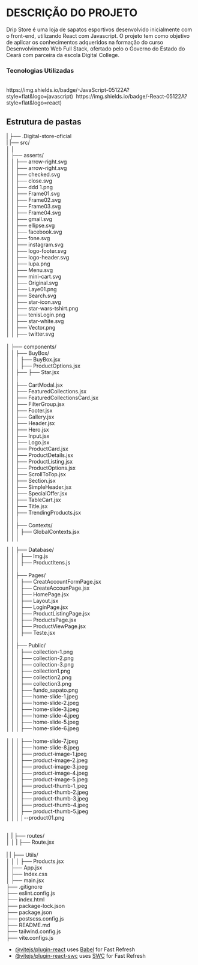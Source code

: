 
<h1>DESCRIÇÃO DO PROJETO</h1>

<p>Drip Store é uma loja de sapatos esportivos desenvolvido inicialmente com o front-end, utilizando React com Javascript. O projeto tem como objetivo de aplicar os conhecimentos adqueridos na formação do curso Desenvolvimento Web Full Stack, ofertado pelo o Governo do Estado do Ceará com parceira da escola Digital College.<p/>

<h3>Tecnologias Utilizadas</h3>
<br/>
https://img.shields.io/badge/-JavaScript-05122A?style=flat&logo=javascript)&nbsp;
https://img.shields.io/badge/-React-05122A?style=flat&logo=react)&nbsp;


<h2>Estrutura de pastas</h2>

|    ├── .Digital-store-oficial
<br/>
|     |── src/
<br/>
│    │
<br/>
│    ├── asserts/
<br/>
│    │    ├── arrow-right.svg
<br/>
│    │    ├── arrow-right.svg
<br/>
│    │    ├── checked.svg
<br/>
│    │    ├── close.svg
<br/>
│    │    ├── ddd 1.png
<br/>
│    │    ├── Frame01.svg
<br/>
│    │    ├── Frame02.svg
<br/>
│    │    ├── Frame03.svg
<br/>
│    │    ├── Frame04.svg
<br/>
│    │    ├── gmail.svg
<br/>
│    │    ├── ellipse.svg
<br/>
│    │    ├── facebook.svg
<br/>
│    │    ├── fone.svg
<br/>
│    │    ├── instagram.svg
<br/>
│    │    ├── logo-footer.svg
<br/>
│    │    ├── logo-header.svg
<br/>
│    │    ├── lupa.png
<br/>
│    │    ├── Menu.svg
<br/>
│    │    ├── mini-cart.svg
<br/>
│    │    ├── Original.svg
<br/>
│    │    ├── Laye01.png
<br/>
│    │    ├── Search.svg
<br/>
│    │    ├── star-icon.svg
<br/>
│    │    ├── star-wars-tshirt.png
<br/>
│    │    ├── tenisLogin.png
<br/>
│    │    ├── star-white.svg
<br/>
│    │    ├── Vector.png
<br/>
│    │    ├── twitter.svg
<br/>
<br/>
│    ├── components/
<br/>
│    │    ├── BuyBox/
<br/>
│    │    │   ├── BuyBox.jsx
<br/>
│    │    │   ├── ProductOptions.jsx
<br/>
│    │    ├── ├── Star.jsx
<br/>
│    │    │
<br/>
│    │    ├── CartModal.jsx
<br/>
│    │    ├── FeaturedCollections.jsx
<br/>
│    │    ├── FeaturedCollectionsCard.jsx
<br/>
│    │    ├── FilterGroup.jsx
<br/>
│    │    ├── Footer.jsx
<br/>
│    │    ├── Gallery.jsx
<br/>
│    │    ├── Header.jsx
<br/>
│    │    ├── Hero.jsx
<br/>
│    │    ├── Input.jsx
<br/>
│    │    ├── Logo.jsx
<br/>
│    │    ├── ProductCard.jsx
<br/>
│    │    ├── ProductDetails.jsx
<br/>
│    │    ├── ProductListing.jsx
<br/>
│    │    ├── ProductOptions.jsx
<br/>
│    │    ├── ScrollToTop.jsx
<br/>
│    │    ├── Section.jsx
<br/>
│    │    ├── SimpleHeader.jsx
<br/>
│    │    ├── SpecialOffer.jsx
<br/>
│    │    ├── TableCart.jsx
<br/>
│    │    ├── Title.jsx
<br/>
│    │    ├── TrendingProducts.jsx
<br/>
│    │    │
<br/>
│    │    ├── Contexts/
<br/>
│    │    │   ├── GlobalContexts.jsx
<br/>
│    │    │
<br/>

│    │    ├── Database/
<br/>
│    │    │   ├── Img.js
<br/>
│    │    │   ├── ProductItens.js
<br/>
│    │    │
<br/>
│    │    ├── Pages/
<br/>
│    │    │   ├── CreatAccountFormPage.jsx
<br/>
│    │    │   ├── CreateAccounPage.jsx
<br/>
│    │    │   ├── HomePage.jsx
<br/>
│    │    │   ├── Layout.jsx
<br/>
│    │    │   ├── LoginPage.jsx
<br/>
│    │    │   ├── ProductListingPage.jsx
<br/>
│    │    │   ├── ProductsPage.jsx
<br/>
│    │    │   ├── ProductViewPage.jsx
<br/>
│    │    │   ├── Teste.jsx
<br/>
│    │    │
<br/>
│    │    ├── Public/
<br/>
│    │    │   ├── collection-1.png
<br/>
│    │    │   ├── collection-2.png
<br/>
│    │    │   ├── collection-3.png
<br/>
│    │    │   ├── collection1.png
<br/>
│    │    │   ├── collection2.png
<br/>
│    │    │   ├── collection3.png
<br/>
│    │    │   ├── fundo_sapato.png
<br/>
│    │    │   ├── home-slide-1.jpeg
<br/>
│    │    │   ├── home-slide-2.jpeg
<br/>
│    │    │   ├── home-slide-3.jpeg
<br/>
│    │    │   ├── home-slide-4.jpeg
<br/>
│    │    │   ├── home-slide-5.jpeg
<br/>
│    │    │   ├── home-slide-6.jpeg<br/>
<br/>
│    │    │   ├── home-slide-7.jpeg
<br/>
│    │    │   ├── home-slide-8.jpeg
<br/>
│    │    │   ├── product-image-1.jpeg
<br/>
│    │    │   ├── product-image-2.jpeg
<br/>
│    │    │   ├── product-image-3.jpeg
<br/>
│    │    │   ├── product-image-4.jpeg
<br/>
│    │    │   ├── product-image-5.jpeg
<br/>
│    │    │   ├── product-thumb-1.jpeg
<br/>
│    │    │   ├── product-thumb-2.jpeg
<br/>
│    │    │   ├── product-thumb-3.jpeg
<br/>
│    │    │   ├── product-thumb-4.jpeg
<br/>
│    │    │   ├── product-thumb-5.jpeg
<br/>
│    │    │   │--product01.png

<br/>
│    |        ├── routes/
<br/>
│    │    |   ├── Route.jsx
<br/>
<br/>
|    |    ├── Utils/
<br/>
│    │    │    ├── Products.jsx
<br/>
│    ├── App.jsx
<br/>
│    ├── Index.css
<br/>
│    ├── main.jsx
<br/>
├── .gitignore
<br/>
├── eslint.config.js
<br/>
├── index.html
<br/>
├── package-lock.json
<br/>
├── package.json
<br/>
├── postscss.config.js
<br/>
├── README.md
<br/>
├── tailwind.config.js
<br/>
├── vite.configs.js
<br/>



- [@vitejs/plugin-react](https://github.com/vitejs/vite-plugin-react/blob/main/packages/plugin-react/README.md) uses [Babel](https://babeljs.io/) for Fast Refresh
- [@vitejs/plugin-react-swc](https://github.com/vitejs/vite-plugin-react-swc) uses [SWC](https://swc.rs/) for Fast Refresh
